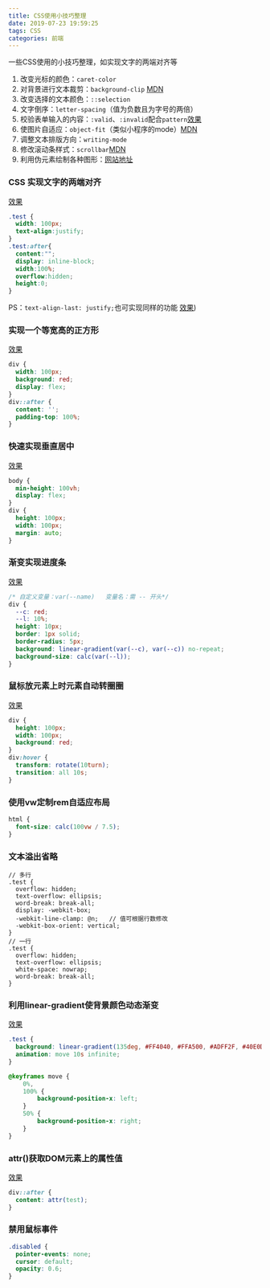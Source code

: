 ```yaml
---
title: CSS使用小技巧整理
date: 2019-07-23 19:59:25
tags: CSS
categories: 前端
---
```


一些CSS使用的小技巧整理，如实现文字的两端对齐等
<escape><!-- more --></escape>

1. 改变光标的颜色：`caret-color`
2. 对背景进行文本裁剪：`background-clip` [MDN](https://developer.mozilla.org/zh-CN/docs/Web/CSS/background-clip)
3. 改变选择的文本颜色：`::selection`
4. 文字倒序：`letter-spacing`（值为负数且为字号的两倍）
5. 校验表单输入的内容：`:valid`、`:invalid`配合`pattern`[效果](https://codepen.io/JowayYoung/pen/QemxKr)
6. 使图片自适应：`object-fit`（类似小程序的mode）[MDN](https://developer.mozilla.org/zh-CN/docs/Web/CSS/object-fit)
7. 调整文本排版方向：`writing-mode`
8. 修改滚动条样式：`scrollbar`[MDN](https://developer.mozilla.org/zh-CN/docs/Web/CSS/::-webkit-scrollbar)
9. 利用伪元素绘制各种图形：[网站地址](https://css-tricks.com/the-shapes-of-css/)

### CSS 实现文字的两端对齐
[效果](https://jsbin.com/jukapifido/edit?html,css,output)
```css
.test {
  width: 100px;
  text-align:justify;
}
.test:after{
  content:"";
  display: inline-block;
  width:100%;
  overflow:hidden;
  height:0;
}
```
PS：`text-align-last: justify;`也可实现同样的功能 [效果](https://jsbin.com/kijekolulo/2/edit?html,css,output))

### 实现一个等宽高的正方形
[效果](https://jsbin.com/wilamovuhu/edit?html,css,console,output)
```CSS
div {
  width: 100px;
  background: red;
  display: flex;
}
div::after {
  content: '';
  padding-top: 100%;
}
```

### 快速实现垂直居中
[效果](https://jsbin.com/wilamovuhu/11/edit?html,css,console,output)
```CSS
body {
  min-height: 100vh;
  display: flex;
}
div {
  height: 100px;
  width: 100px;
  margin: auto;
}
```

### 渐变实现进度条
[效果](https://jsbin.com/wilamovuhu/edit?html,css,output)
```CSS
/* 自定义变量：var(--name)   变量名：需 -- 开头*/
div {
  --c: red; 
  --l: 10%;
  height: 10px;
  border: 1px solid;
  border-radius: 5px;
  background: linear-gradient(var(--c), var(--c)) no-repeat;
  background-size: calc(var(--l));
}

```

### 鼠标放元素上时元素自动转圈圈
[效果](https://jsbin.com/wilamovuhu/edit?html,css,output)
```CSS
div {
  height: 100px;
  width: 100px;
  background: red;
}
div:hover {
  transform: rotate(10turn);
  transition: all 10s;
}
```
### 使用vw定制rem自适应布局
```CSS
html {
  font-size: calc(100vw / 7.5);
}
```

### 文本溢出省略
```LESS
// 多行
.test {
  overflow: hidden;
  text-overflow: ellipsis;
  word-break: break-all;
  display: -webkit-box;
  -webkit-line-clamp: @n;   // 值可根据行数修改
  -webkit-box-orient: vertical;
}
// 一行
.test {
  overflow: hidden;
  text-overflow: ellipsis;
  white-space: nowrap;   
  word-break: break-all;
}
```

### 利用linear-gradient使背景颜色动态渐变
[效果](https://jsbin.com/jikinuminu/13/edit?html,css,output)
```CSS
.test {
  background: linear-gradient(135deg, #FF4040, #FFA500, #ADFF2F, #40E0D0, #BF3EFF) left center/400% 400%;
  animation: move 10s infinite;
}

@keyframes move {
	0%,
	100% {
		background-position-x: left;
	}
	50% {
		background-position-x: right;
	}
}
```

### attr()获取DOM元素上的属性值
[效果](https://jsbin.com/sicofafexe/edit?html,css,output)
```CSS
div::after {
  content: attr(test);
}
```

### 禁用鼠标事件
```css
.disabled {
  pointer-events: none;
  cursor: default;
  opacity: 0.6;
}
```

